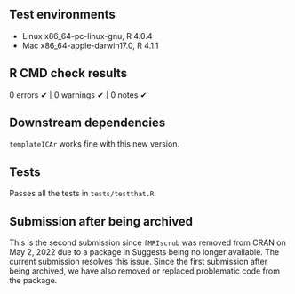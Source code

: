 ## Test environments

* Linux x86_64-pc-linux-gnu, R 4.0.4
* Mac x86_64-apple-darwin17.0, R 4.1.1

## R CMD check results

0 errors ✔ | 0 warnings ✔ | 0 notes ✔

## Downstream dependencies

`templateICAr` works fine with this new version.

## Tests

Passes all the tests in `tests/testthat.R`.

## Submission after being archived

This is the second submission since `fMRIscrub` was removed from CRAN on May 2, 2022 due to a package in Suggests being no longer available. The current submission resolves this issue. Since the first submission after being archived, we have also removed or replaced problematic code from the package.